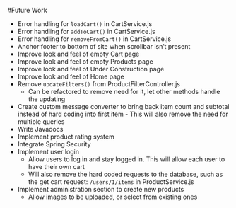 #Future Work

* Error handling for `loadCart()` in CartService.js
* Error handling for `addToCart()` in CartService.js
* Error handling for `removeFromCart()` in CartService.js
* Anchor footer to bottom of site when scrollbar isn’t present
* Improve look and feel of empty Cart page
* Improve look and feel of empty Products page
* Improve look and feel of Under Construction page
* Improve look and feel of Home page
* Remove `updateFilters()` from ProductFilterController.js
    * Can be refactored to remove need for it, let other methods handle the updating
* Create custom message converter to bring back item count and subtotal instead of hard coding into first item - This will also remove the need for multiple queries
* Write Javadocs
* Implement product rating system
* Integrate Spring Security
* Implement user login
    * Allow users to log in and stay logged in. This will allow each user to have their own cart
    * Will also remove the hard coded requests to the database, such as the get cart request: `/users/1/items` in ProductService.js
* Implement administration section to create new products
    * Allow images to be uploaded, or select from existing ones

